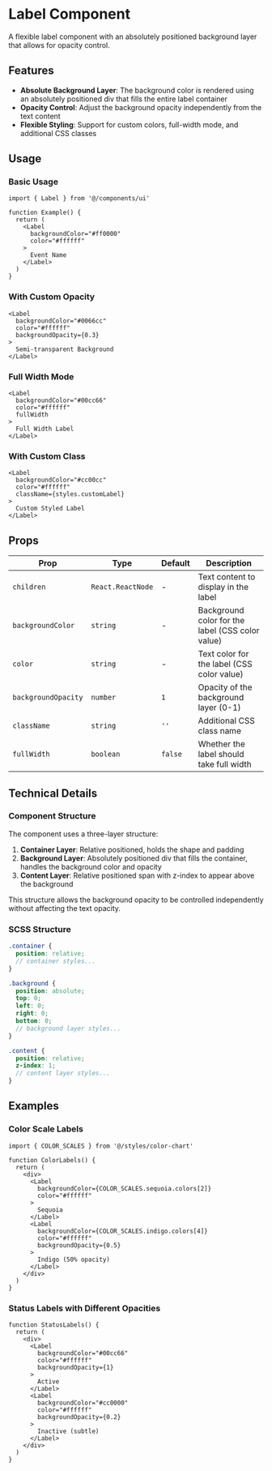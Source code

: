 # Label Component

A flexible label component with an absolutely positioned background layer that allows for opacity control.

## Features

- **Absolute Background Layer**: The background color is rendered using an absolutely positioned div that fills the entire label container
- **Opacity Control**: Adjust the background opacity independently from the text content
- **Flexible Styling**: Support for custom colors, full-width mode, and additional CSS classes

## Usage

### Basic Usage

```tsx
import { Label } from '@/components/ui'

function Example() {
  return (
    <Label 
      backgroundColor="#ff0000" 
      color="#ffffff"
    >
      Event Name
    </Label>
  )
}
```

### With Custom Opacity

```tsx
<Label 
  backgroundColor="#0066cc" 
  color="#ffffff"
  backgroundOpacity={0.3}
>
  Semi-transparent Background
</Label>
```

### Full Width Mode

```tsx
<Label 
  backgroundColor="#00cc66" 
  color="#ffffff"
  fullWidth
>
  Full Width Label
</Label>
```

### With Custom Class

```tsx
<Label 
  backgroundColor="#cc00cc" 
  color="#ffffff"
  className={styles.customLabel}
>
  Custom Styled Label
</Label>
```

## Props

| Prop | Type | Default | Description |
|------|------|---------|-------------|
| `children` | `React.ReactNode` | - | Text content to display in the label |
| `backgroundColor` | `string` | - | Background color for the label (CSS color value) |
| `color` | `string` | - | Text color for the label (CSS color value) |
| `backgroundOpacity` | `number` | `1` | Opacity of the background layer (0-1) |
| `className` | `string` | `''` | Additional CSS class name |
| `fullWidth` | `boolean` | `false` | Whether the label should take full width |

## Technical Details

### Component Structure

The component uses a three-layer structure:

1. **Container Layer**: Relative positioned, holds the shape and padding
2. **Background Layer**: Absolutely positioned div that fills the container, handles the background color and opacity
3. **Content Layer**: Relative positioned span with z-index to appear above the background

This structure allows the background opacity to be controlled independently without affecting the text opacity.

### SCSS Structure

```scss
.container {
  position: relative;
  // container styles...
}

.background {
  position: absolute;
  top: 0;
  left: 0;
  right: 0;
  bottom: 0;
  // background layer styles...
}

.content {
  position: relative;
  z-index: 1;
  // content layer styles...
}
```

## Examples

### Color Scale Labels

```tsx
import { COLOR_SCALES } from '@/styles/color-chart'

function ColorLabels() {
  return (
    <div>
      <Label 
        backgroundColor={COLOR_SCALES.sequoia.colors[2]}
        color="#ffffff"
      >
        Sequoia
      </Label>
      <Label 
        backgroundColor={COLOR_SCALES.indigo.colors[4]}
        color="#ffffff"
        backgroundOpacity={0.5}
      >
        Indigo (50% opacity)
      </Label>
    </div>
  )
}
```

### Status Labels with Different Opacities

```tsx
function StatusLabels() {
  return (
    <div>
      <Label 
        backgroundColor="#00cc66"
        color="#ffffff"
        backgroundOpacity={1}
      >
        Active
      </Label>
      <Label 
        backgroundColor="#cc0000"
        color="#ffffff"
        backgroundOpacity={0.2}
      >
        Inactive (subtle)
      </Label>
    </div>
  )
}
```

